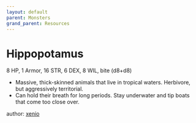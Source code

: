```yaml
---
layout: default
parent: Monsters
grand_parent: Resources
---
```


# Hippopotamus
8 HP, 1 Armor, 16 STR, 6 DEX, 8 WIL, bite (d8+d8)
- Massive, thick-skinned animals that live in tropical waters. Herbivore, but aggressively territorial. 
- Can hold their breath for long periods. Stay underwater and tip boats that come too close over.

author: [xenio](https://xenioinabottle.blogspot.com)
